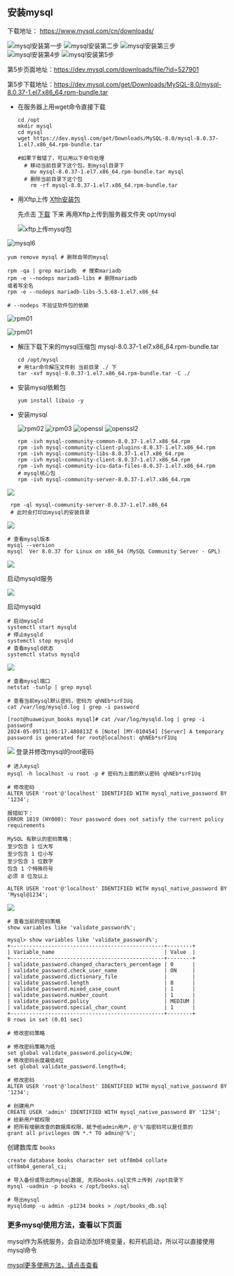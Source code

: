 
## 安装mysql
下载地址： https://www.mysql.com/cn/downloads/


![mysql安装第一步](./image/step1.png)
![mysql安装第二步](./image/mysql_down.png)
![mysql安装第三步](./image/mysql3.png)
![mysql安装第4步](./image/mysql4.png)
![mysql安装第5步](./image/mysql5.png)

第5步页面地址：https://dev.mysql.com/downloads/file/?id=527901

第5步下载地址：https://dev.mysql.com/get/Downloads/MySQL-8.0/mysql-8.0.37-1.el7.x86_64.rpm-bundle.tar


- 在服务器上用wget命令直接下载
  ```
  cd /opt
  mkdir mysql
  cd mysql
  wget https://dev.mysql.com/get/Downloads/MySQL-8.0/mysql-8.0.37-1.el7.x86_64.rpm-bundle.tar

  #如果下载错了，可以用以下命令处理
    # 移动当前目录下这个包，到mysql目录下
      mv mysql-8.0.37-1.el7.x86_64.rpm-bundle.tar mysql
    # 删除当前目录下这个包
      rm -rf mysql-8.0.37-1.el7.x86_64.rpm-bundle.tar
  ```
- 用Xftp上传 [Xfth安装包](./source/Xshell6和Xftp6破解免安装版.zip)

  先点击 [下载](https://dev.mysql.com/get/Downloads/MySQL-8.0/mysql-8.0.37-1.el7.x86_64.rpm-bundle.tar) 下来
再用Xftp上传到服务器文件夹 opt/mysql

  ![xftp上传mysql包](./image/xftp.png)


![mysql6](./image/mysql6.png)
  ```
  yum remove mysql # 删除自带的mysql

  rpm -qa | grep mariadb  # 搜索mariadb
  rpm -e --nodeps mariadb-libs # 删除mariadb
  或者写全名
  rpm -e --nodeps mariadb-libs-5.5.68-1.el7.x86_64

  # --nodeps 不验证软件包的依赖
  ```
![rpm01](./image/mariadb.png)

![rpm01](./image/rpm01.png)

- 解压下载下来的mysql压缩包 mysql-8.0.37-1.el7.x86_64.rpm-bundle.tar
  ```
  cd /opt/mysql
  # 用tar命令解压文件到 当前目录 ./ 下
  tar -xvf mysql-8.0.37-1.el7.x86_64.rpm-bundle.tar -C ./
  ```

- 安装mysql依赖包
  ```
  yum install libaio -y
  ```

- 安装mysql

  ![rpm02](./image/rpm02.png)
  ![rpm03](./image/rpm03.png)
  ![openssl](./image/openssl.png)
  ![openssl2](./image/openssl2.png)

  ```
  rpm -ivh mysql-community-common-8.0.37-1.el7.x86_64.rpm
  rpm -ivh mysql-community-client-plugins-8.0.37-1.el7.x86_64.rpm
  rpm -ivh mysql-community-libs-8.0.37-1.el7.x86_64.rpm
  rpm -ivh mysql-community-client-8.0.37-1.el7.x86_64.rpm
  rpm -ivh mysql-community-icu-data-files-8.0.37-1.el7.x86_64.rpm
  # mysql核心包
  rpm -ivh mysql-community-server-8.0.37-1.el7.x86_64.rpm
  ```

![](./image/07.png)
```
 rpm -ql mysql-community-server-8.0.37-1.el7.x86_64
 # 此时会打印出mysql的安装目录
```
![](./image/08.png)

```
# 查看mysql版本
mysql --version
mysql  Ver 8.0.37 for Linux on x86_64 (MySQL Community Server - GPL)

```
![](./image/09.png)

启动mysqld服务

![](./image/10.png)

启动mysqld
  ```
  # 启动mysqld
  systemctl start mysqld
  # 停止mysqld
  systemctl stop mysqld
  # 查看mysqld状态
  systemctl status mysqld
  ```

![](./image/11.png)
```
# 查看mysql端口
netstat -tunlp | grep mysql

# 查看当前mysql默认密码，密码为 qhNEb*srF1Uq
cat /var/log/mysqld.log | grep -i password

[root@huaweiyun_books mysql]# cat /var/log/mysqld.log | grep -i password
2024-05-09T11:05:17.480813Z 6 [Note] [MY-010454] [Server] A temporary password is generated for root@localhost: qhNEb*srF1Uq

```

![](./image/12.png)
登录并修改mysql的root密码
  ```
  # 进入mysql
  mysql -h localhost -u root -p # 密码为上面的默认密码 qhNEb*srF1Uq

  # 修改密码
  ALTER USER 'root'@'localhost' IDENTIFIED WITH mysql_native_password BY '1234';

  报错如下：
  ERROR 1819 (HY000): Your password does not satisfy the current policy requirements

  MySQL 有默认的密码策略：
  至少包含 1 位大写
  至少包含 1 位小写
  至少包含 1 位数字
  包含 1 个特殊符号
  必须 8 位及以上

  ALTER USER 'root'@'localhost' IDENTIFIED WITH mysql_native_password BY 'Mysql@1234';

  ```

![](./image/13.png)

```
# 查看当前的密码策略
show variables like 'validate_password%';

mysql> show variables like 'validate_password%';
+-------------------------------------------------+--------+
| Variable_name                                   | Value  |
+-------------------------------------------------+--------+
| validate_password.changed_characters_percentage | 0      |
| validate_password.check_user_name               | ON     |
| validate_password.dictionary_file               |        |
| validate_password.length                        | 8      |
| validate_password.mixed_case_count              | 1      |
| validate_password.number_count                  | 1      |
| validate_password.policy                        | MEDIUM |
| validate_password.special_char_count            | 1      |
+-------------------------------------------------+--------+
8 rows in set (0.01 sec)

# 修改密码策略

# 修改密码策略为低
set global validate_password.policy=LOW;
# 修改密码长度最低4位
set global validate_password.length=4;

# 修改密码
ALTER USER 'root'@'localhost' IDENTIFIED WITH mysql_native_password BY '1234';

# 创建用户
CREATE USER 'admin' IDENTIFIED WITH mysql_native_password BY '1234';
# 给新用户赋权限
# 把所有增删改查的数据库权限，赋予给admin用户，@'%'指密码可以是任意的
grant all privileges ON *.* TO admin@'%';
```

创建数库库 `books`
```
create database books character set utf8mb4 collate utf8mb4_general_ci;

# 导入备份或导出的mysql数据, 先将books.sql文件上传到 /opt目录下
mysql -uadmin -p books < /opt/books.sql

# 导出mysql
mysqldump -u admin -p1234 books > /opt/books_db.sql
```

### 更多mysql使用方法，查看以下页面
mysql作为系统服务，会自动添加环境变量，和开机启动，所以可以直接使用mysql命令

[mysql更多使用方法，请点击查看](../数据库/mysql.md)
